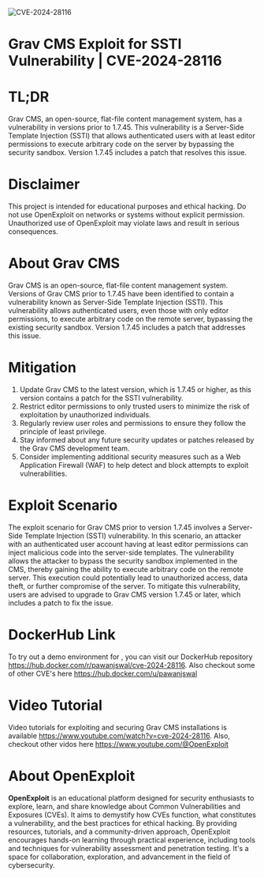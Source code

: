 ![CVE-2024-28116](https://raw.githubusercontent.com/pawanjswal/pawanjswal.github.io/master/cve/cve-2024-28116/assets/thumbnail.jpg)

# Grav CMS Exploit for SSTI Vulnerability | CVE-2024-28116

# TL;DR
Grav CMS, an open-source, flat-file content management system, has a vulnerability in versions prior to 1.7.45. This vulnerability is a Server-Side Template Injection (SSTI) that allows authenticated users with at least editor permissions to execute arbitrary code on the server by bypassing the security sandbox. Version 1.7.45 includes a patch that resolves this issue.

# Disclaimer
This project is intended for educational purposes and ethical hacking. Do not use OpenExploit on networks or systems without explicit permission. Unauthorized use of OpenExploit may violate laws and result in serious consequences.

# About Grav CMS
Grav CMS is an open-source, flat-file content management system. Versions of Grav CMS prior to 1.7.45 have been identified to contain a vulnerability known as Server-Side Template Injection (SSTI). This vulnerability allows authenticated users, even those with only editor permissions, to execute arbitrary code on the remote server, bypassing the existing security sandbox. Version 1.7.45 includes a patch that addresses this issue.

# Mitigation
1. Update Grav CMS to the latest version, which is 1.7.45 or higher, as this version contains a patch for the SSTI vulnerability.
2. Restrict editor permissions to only trusted users to minimize the risk of exploitation by unauthorized individuals.
3. Regularly review user roles and permissions to ensure they follow the principle of least privilege.
4. Stay informed about any future security updates or patches released by the Grav CMS development team.
5. Consider implementing additional security measures such as a Web Application Firewall (WAF) to help detect and block attempts to exploit vulnerabilities.

# Exploit Scenario
The exploit scenario for Grav CMS prior to version 1.7.45 involves a Server-Side Template Injection (SSTI) vulnerability. In this scenario, an attacker with an authenticated user account having at least editor permissions can inject malicious code into the server-side templates. The vulnerability allows the attacker to bypass the security sandbox implemented in the CMS, thereby gaining the ability to execute arbitrary code on the remote server. This execution could potentially lead to unauthorized access, data theft, or further compromise of the server. To mitigate this vulnerability, users are advised to upgrade to Grav CMS version 1.7.45 or later, which includes a patch to fix the issue.

# DockerHub Link
To try out a demo environment for , you can visit our DockerHub repository https://hub.docker.com/r/pawanjswal/cve-2024-28116. Also checkout some of other CVE's here https://hub.docker.com/u/pawanjswal

# Video Tutorial
Video tutorials for exploiting  and securing Grav CMS installations is available https://www.youtube.com/watch?v=cve-2024-28116. Also, checkout other vidos here https://www.youtube.com/@OpenExploit

# About OpenExploit
**OpenExploit** is an educational platform designed for security enthusiasts to explore, learn, and share knowledge about Common Vulnerabilities and Exposures (CVEs). It aims to demystify how CVEs function, what constitutes a vulnerability, and the best practices for ethical hacking. By providing resources, tutorials, and a community-driven approach, OpenExploit encourages hands-on learning through practical experience, including tools and techniques for vulnerability assessment and penetration testing. It's a space for collaboration, exploration, and advancement in the field of cybersecurity.